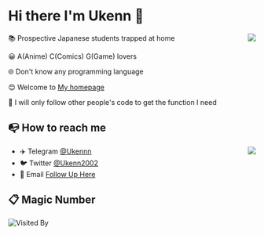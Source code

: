# Hi there I'm Ukenn 👋
<a href="https://ukenn.top">
  <img align="right" src="https://github-readme-stats-mu-azure.vercel.app/api?username=Ukenn2112&show_icons=true&theme=default" />
</a>

📚 Prospective Japanese students trapped at home

😀 A(Anime) C(Comics) G(Game) lovers

🌐 Don't know any programming language

😊 Welcome to [My homepage](https://Ukenn.top)

👀 I will only follow other people's code to get the function I need

## 📭 How to reach me
<img align="right" src="https://github-readme-stats-mu-azure.vercel.app/api/top-langs/?username=Ukenn2112&layout=compact" />

- ✈️ Telegram [@Ukennn](https://t.me/Ukennn)
- 🐦 Twitter [@Ukenn2002](https://twitter.com/Ukenn2002)
- 📧 Email [Follow Up Here](mailto:admin@ukenn.top)

## 📋 Magic Number

![Visited By](https://count.getloli.com/get/@Ukenn?theme=rule34)
